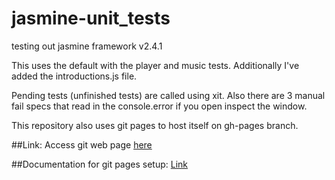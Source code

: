 # jasmine-unit_tests
testing out jasmine framework v2.4.1

This uses the default with the player and music tests. Additionally I've added the introductions.js file.

Pending tests (unfinished tests) are called using xit. Also there are 3 manual fail specs that read in the console.error if you open inspect the window.

This repository also uses git pages to host itself on gh-pages branch.

##Link:
Access git web page [here](https://lastlink.github.io/jasmine-unit_tests/)

##Documentation for git pages setup:
[Link](https://pages.github.com/)
